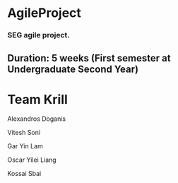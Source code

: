 # AgileProject
### SEG agile project.

## Duration: 5 weeks (First semester at Undergraduate Second Year)

# Team Krill

Alexandros Doganis

Vitesh Soni

Gar Yin Lam

Oscar Yilei Liang

Kossai Sbai
